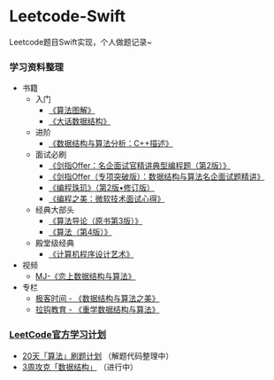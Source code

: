 # Leetcode-Swift
Leetcode题目Swift实现，个人做题记录~

### 学习资料整理

* 书籍
  * 入门
    * [《算法图解》](https://book.douban.com/subject/26979890/)
    * [《大话数据结构》](https://book.douban.com/subject/6424904/)
  * 进阶
    * [《数据结构与算法分析：C++描述》](https://book.douban.com/subject/1971825/)
  * 面试必刷
    * [《剑指Offer：名企面试官精讲典型编程题（第2版）》](剑指Offer：名企面试官精讲典型编程题（第2版）)
    * [《剑指Offer（专项突破版）：数据结构与算法名企面试题精讲》](https://book.douban.com/subject/35543447/)
    * [《编程珠玑》（第2版•修订版）](https://book.douban.com/subject/26302533/)
    * [《编程之美：微软技术面试心得》](https://book.douban.com/subject/30351275/)
  * 经典大部头
    * [《算法导论（原书第3版）》](https://book.douban.com/subject/20432061/)
    * [《算法（第4版）》](https://book.douban.com/subject/19952400/)
  * 殿堂级经典
    * [《计算机程序设计艺术》](https://book.douban.com/series/12331)
* 视频
  * [MJ-《恋上数据结构与算法》](https://ke.qq.com/course/package/26119)
* 专栏
  * [极客时间 - 《数据结构与算法之美》](https://time.geekbang.org/column/intro/126)
  * [拉钩教育 - 《重学数据结构与算法》](https://kaiwu.lagou.com/course/courseInfo.htm?courseId=185#/content)

### [LeetCode官方学习计划](https://leetcode-cn.com/study-plan/)

* [20天「算法」刷题计划](./AllMDFiles/LeetcodeStudyPlan/01.md) （解题代码整理中）
* [3周攻克「数据结构」](Leetcode-Swift/LeetCode官方学习计划/3周攻克「数据结构」/README.md) （进行中）

